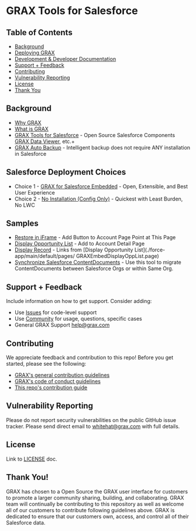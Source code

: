 # GRAX Tools for Salesforce

## Table of Contents

- [Background](#background-information)
- [Deploying GRAX](#salesforce-deployment-choices)
- [Development & Developer Documentation](./docs/DEVELOPMENT.md)
- [Support + Feedback](#support--feedback)
- [Contributing](#contributing)
- [Vulnerability Reporting](#vulnerability-reporting)
- [License](#license)
- [Thank You](#thank-you)

## Background

- [Why GRAX](https://www.grax.com/why-grax/)
- [What is GRAX](https://documentation.grax.io/docs/grax-overview)
- [GRAX Tools for Salesforce](./README.md) - Open Source Salesforce Components [GRAX Data Viewer](https://documentation.grax.io/docs/grax-data-viewer), etc.+
- [GRAX Auto Backup](https://documentation.grax.io/docs/executions) - Intelligent backup does not require ANY installation in Salesforce

## Salesforce Deployment Choices

- Choice 1 - [GRAX for Salesforce Embedded](./docs/README.md#step-2--grax-ui-for-salesforce) - Open, Extensible, and Best User Experience
- Choice 2 - [No Installation (Config Only)](./docs/NO-INSTALLATION.md) - Quickest with Least Burden, No LWC

## Samples

- [Restore in iFrame](./force-app/main/default/pages/GRAXRestoreIframe.page) - Add Button to Account Page Point at This Page
- [Display Opportunity List](./force-app/main/default/pages/GRAXEmbedDisplayOppList.page) - Add to Account Detail Page
- [Display Record](./force-app/main/default/pages/GRAXEmbedDisplayRecord.page) - Links from [Display Opportunity List](./force-app/main/default/pages/
GRAXEmbedDisplayOppList.page)
- [Synchronize Salesforce ContentDocuments](./force-app/main/default/pages/GRAXSampleSynch.page) - Use this tool to migrate ContentDocuments between Salesforce Orgs or within Same Org.

## Support + Feedback

Include information on how to get support. Consider adding:

- Use [Issues](https://github.com/graxinc/grax-salesforce-embedded/issues) for code-level support
- Use [Community](https://www.grax.com/) for usage, questions, specific cases
- General GRAX Support [help@grax.com](mailto::help@grax.com?subject=[GitHub]grax-salesforce-embedded)

## Contributing

We appreciate feedback and contribution to this repo! Before you get started, please see the following:

- [GRAX's general contribution guidelines](https://github.com/graxinc/grax-salesforce-embedded/blob/master/GENERAL-CONTRIBUTING.md)
- [GRAX's code of conduct guidelines](https://github.com/graxinc/grax-salesforce-embedded/blob/master/CODE-OF-CONDUCT.md)
- [This repo's contribution guide](CONTRIBUTING.md)

## Vulnerability Reporting

Please do not report security vulnerabilities on the public GitHub issue tracker. Please send direct email to [whitehat@grax.com](mailto:help@grax.com?subject=[GitHub]Whitehat%20Responsible%20Disclosure) with full details.

## License

Link to [LICENSE](./LICENSE.md) doc.

## Thank You!

GRAX has chosen to a Open Source the GRAX user interface for customers to promote a larger community sharing, building, and collaborating. GRAX team will continually be contributing to this repository as well as welcome all of our customers to contribute following guidelines above. GRAX is dedicated to ensure that our customers own, access, and control all of their Salesforce data.
